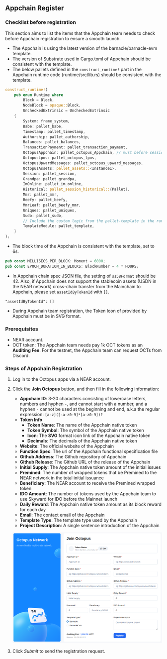 ## Appchain Register

### Checklist before registration

This section aims to list the items that the Appchain team needs to check before Appchain registration to ensure a smooth launch.

+ The Appchain is using the latest version of the barnacle/barnacle-evm template.
+ The version of Substrate used in Cargo.toml of Appchain should be consistent with the template.
+ The below pallets defined in the `construct_runtime!` part in the Appchain runtime code (runtime/src/lib.rs) should be consistent with the template.

```rust
construct_runtime!(
	pub enum Runtime where
		Block = Block,
		NodeBlock = opaque::Block,
		UncheckedExtrinsic = UncheckedExtrinsic
	{
		System: frame_system,
		Babe: pallet_babe,
		Timestamp: pallet_timestamp,
		Authorship: pallet_authorship,
		Balances: pallet_balances,
		TransactionPayment: pallet_transaction_payment,
		OctopusAppchain: pallet_octopus_Appchain, // must before session
		OctopusLpos: pallet_octopus_lpos,
		OctopusUpwardMessages: pallet_octopus_upward_messages,
		OctopusAssets: pallet_assets::<Instance1>,
		Session: pallet_session,
		Grandpa: pallet_grandpa,
		ImOnline: pallet_im_online,
		Historical: pallet_session_historical::{Pallet},
		Mmr: pallet_mmr,
		Beefy: pallet_beefy,
		MmrLeaf: pallet_beefy_mmr,
		Uniques: pallet_uniques,
		Sudo: pallet_sudo,
		// Include the custom logic from the pallet-template in the runtime.
		TemplateModule: pallet_template,
	}
);
```

+ The block time of the Appchain is consistent with the template, set to 6s.

```rust
pub const MILLISECS_PER_BLOCK: Moment = 6000;
pub const EPOCH_DURATION_IN_BLOCKS: BlockNumber = 4 * HOURS;
```
+ In Appchain chain spec JSON file, the setting of `ss58Format` should be 42. Also, if Appchain does not support the stablecoin assets (USDN in the NEAR network) cross-chain transfer from the Mainchain to Appchain, please set `assetIdByTokenId` with `[]`.

```
"assetIdByTokenId": []
```

+ During Appchain team registration, the Token Icon of provided by Appchain must be in SVG format.

### Prerequisites

* NEAR account.
* OCT token: The Appchain team needs pay 1k OCT tokens as an **Auditing Fee**. For the testnet, the Appchain team can request OCTs from Discord.

### Steps of Appchain Registration

1. Log in to the Octopus apps via a NEAR account.
2. Click the **Join Octopus** button, and then fill in the following information:
    * **Appchain ID**: 3-20 characters consisting of lowercase letters, numbers and hyphen `-`, and cannot start with a number, and a hyphen `-` cannot be used at the beginning and end, a.k.a the regular expression: `[a-z]([-a-z0-9]*[a-z0-9])?`
    * **Token Info**
        - **Token Name**: The name of the Appchain native token
        - **Token Symbol**: The symbol of the Appchain native token
        - **Icon**: The **SVG** format icon link of the Appchain native token
        - **Decimals**: The decimals of the Appchain native token
    * **Website**: The official website of the Appchain
    * **Function Spec**: The url of the Appchain functional specification file
    * **Github Address**: The Github repository of Appchain
    * **Github Release**: The Github URL of the release of the Appchain
    * **Initial Supply**: The Appchain native token amount of the initial issues
    * **Premined**: The number of wrapped tokens that be Premined to the NEAR network in the total initial issuance
    * **Beneficiary**: The NEAR account to receive the Premined wrapped token
    * **IDO Amount**: The number of tokens used by the Appchain team to use Skyward for IDO before the Mainnet launch
    * **Daily Reward**: The Appchain native token amount as its block reward for each day
    * **Email**: The contact email of the Appchain
    * **Template Type**: The template type used by the Appchain
    * **Project Description**: A single sentence introduction of the Appchain


   ![Register Screenshot](../images/guides/register.png)

3. Click *Submit* to send the registration request.
